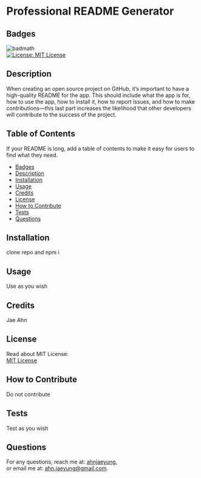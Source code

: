 # Professional README Generator  
## Badges  
  ![badmath](https://img.shields.io/github/languages/top/nielsenjared/badmath)  
  [![License: MIT License](https://img.shields.io/badge/License-MIT-yellow.svg)](https://opensource.org/licenses/MIT)  
## Description  
When creating an open source project on GitHub, it’s important to have a high-quality README for the app. This should include what the app is for, how to use the app, how to install it, how to report issues, and how to make contributions&mdash;this last part increases the likelihood that other developers will contribute to the success of the project.   
## Table of Contents  
If your README is long, add a table of contents to make it easy for users to find what they need.  
  - [Badges](#badges)  
  - [Description](#description)  
  - [Installation](#installation)  
  - [Usage](#usage)  
  - [Credits](#credits)  
  - [License](#license)  
  - [How to Contribute](#how-to-contribute)  
  - [Tests](#tests)  
  - [Questions](#questions)  
## Installation  
clone repo and npm i  
## Usage  
Use as you wish  
## Credits  
Jae Ahn
## License  
Read about MIT License:  
[MIT License](https://opensource.org/licenses/MIT)  
## How to Contribute  
Do not contribute  
## Tests  
Test as you wish  
## Questions
For any questions, reach me at: [ahnjaeyung](https://github.com/ahnjaeyung),  
or email me at: ahn.jaeyung@gmail.com.
